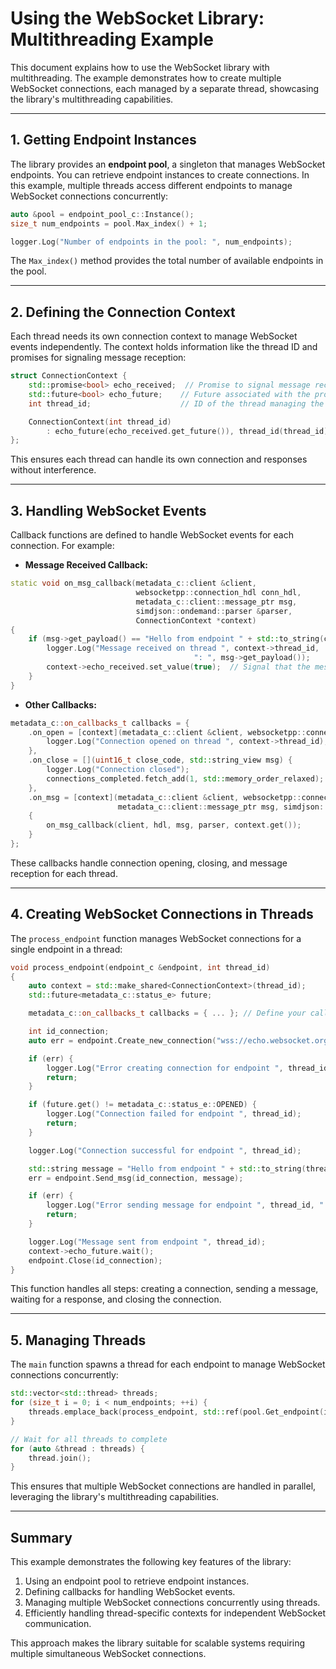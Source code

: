 # Using the WebSocket Library: Multithreading Example

This document explains how to use the WebSocket library with multithreading. The example demonstrates how to create multiple WebSocket connections, each managed by a separate thread, showcasing the library's multithreading capabilities.

---

## 1. Getting Endpoint Instances

The library provides an **endpoint pool**, a singleton that manages WebSocket endpoints. You can retrieve endpoint instances to create connections. In this example, multiple threads access different endpoints to manage WebSocket connections concurrently:

```cpp
auto &pool = endpoint_pool_c::Instance();
size_t num_endpoints = pool.Max_index() + 1;

logger.Log("Number of endpoints in the pool: ", num_endpoints);
```

The `Max_index()` method provides the total number of available endpoints in the pool.

---

## 2. Defining the Connection Context

Each thread needs its own connection context to manage WebSocket events independently. The context holds information like the thread ID and promises for signaling message reception:

```cpp
struct ConnectionContext {
    std::promise<bool> echo_received;  // Promise to signal message reception
    std::future<bool> echo_future;    // Future associated with the promise
    int thread_id;                    // ID of the thread managing the connection

    ConnectionContext(int thread_id)
        : echo_future(echo_received.get_future()), thread_id(thread_id) {}
};
```

This ensures each thread can handle its own connection and responses without interference.

---

## 3. Handling WebSocket Events

Callback functions are defined to handle WebSocket events for each connection. For example:

- **Message Received Callback:**

```cpp
static void on_msg_callback(metadata_c::client &client,
                            websocketpp::connection_hdl conn_hdl,
                            metadata_c::client::message_ptr msg,
                            simdjson::ondemand::parser &parser,
                            ConnectionContext *context)
{
    if (msg->get_payload() == "Hello from endpoint " + std::to_string(context->thread_id)) {
        logger.Log("Message received on thread ", context->thread_id,
                                         ": ", msg->get_payload());
        context->echo_received.set_value(true);  // Signal that the message was received
    }
}
```

- **Other Callbacks:**

```cpp
metadata_c::on_callbacks_t callbacks = {
    .on_open = [context](metadata_c::client &client, websocketpp::connection_hdl conn_hdl) {
        logger.Log("Connection opened on thread ", context->thread_id);
    },
    .on_close = [](uint16_t close_code, std::string_view msg) {
        logger.Log("Connection closed");
        connections_completed.fetch_add(1, std::memory_order_relaxed);
    },
    .on_msg = [context](metadata_c::client &client, websocketpp::connection_hdl hdl,
                        metadata_c::client::message_ptr msg, simdjson::ondemand::parser &parser) mutable 
    {
        on_msg_callback(client, hdl, msg, parser, context.get());
    }
};
```

These callbacks handle connection opening, closing, and message reception for each thread.

---

## 4. Creating WebSocket Connections in Threads

The `process_endpoint` function manages WebSocket connections for a single endpoint in a thread:

```cpp
void process_endpoint(endpoint_c &endpoint, int thread_id)
{
    auto context = std::make_shared<ConnectionContext>(thread_id);
    std::future<metadata_c::status_e> future;

    metadata_c::on_callbacks_t callbacks = { ... }; // Define your callbacks

    int id_connection;
    auto err = endpoint.Create_new_connection("wss://echo.websocket.org", future, id_connection, callbacks);

    if (err) {
        logger.Log("Error creating connection for endpoint ", thread_id, ": ", err->Error_msg());
        return;
    }

    if (future.get() != metadata_c::status_e::OPENED) {
        logger.Log("Connection failed for endpoint ", thread_id);
        return;
    }

    logger.Log("Connection successful for endpoint ", thread_id);

    std::string message = "Hello from endpoint " + std::to_string(thread_id);
    err = endpoint.Send_msg(id_connection, message);

    if (err) {
        logger.Log("Error sending message for endpoint ", thread_id, ": ", err->Error_msg());
        return;
    }

    logger.Log("Message sent from endpoint ", thread_id);
    context->echo_future.wait();
    endpoint.Close(id_connection);
}
```

This function handles all steps: creating a connection, sending a message, waiting for a response, and closing the connection.

---

## 5. Managing Threads

The `main` function spawns a thread for each endpoint to manage WebSocket connections concurrently:

```cpp
std::vector<std::thread> threads;
for (size_t i = 0; i < num_endpoints; ++i) {
    threads.emplace_back(process_endpoint, std::ref(pool.Get_endpoint(i)), i);
}

// Wait for all threads to complete
for (auto &thread : threads) {
    thread.join();
}
```

This ensures that multiple WebSocket connections are handled in parallel, leveraging the library's multithreading capabilities.

---

## Summary

This example demonstrates the following key features of the library:
1. Using an endpoint pool to retrieve endpoint instances.
2. Defining callbacks for handling WebSocket events.
3. Managing multiple WebSocket connections concurrently using threads.
4. Efficiently handling thread-specific contexts for independent WebSocket communication.

This approach makes the library suitable for scalable systems requiring multiple simultaneous WebSocket connections.

